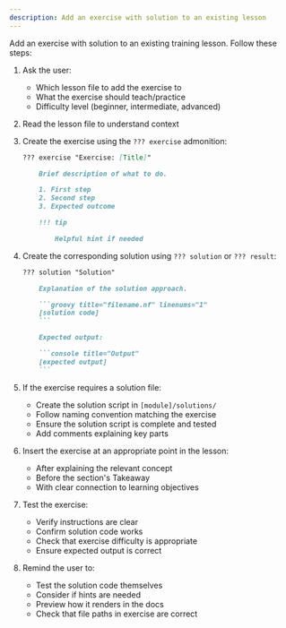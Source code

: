 ```yaml
---
description: Add an exercise with solution to an existing lesson
---
```


Add an exercise with solution to an existing training lesson. Follow these steps:

1. Ask the user:
   - Which lesson file to add the exercise to
   - What the exercise should teach/practice
   - Difficulty level (beginner, intermediate, advanced)

2. Read the lesson file to understand context

3. Create the exercise using the `??? exercise` admonition:
   ```markdown
   ??? exercise "Exercise: [Title]"

       Brief description of what to do.

       1. First step
       2. Second step
       3. Expected outcome

       !!! tip

           Helpful hint if needed
   ```

4. Create the corresponding solution using `??? solution` or `??? result`:
   ```markdown
   ??? solution "Solution"

       Explanation of the solution approach.

       ```groovy title="filename.nf" linenums="1"
       [solution code]
       ```

       Expected output:

       ```console title="Output"
       [expected output]
       ```
   ```

5. If the exercise requires a solution file:
   - Create the solution script in `[module]/solutions/`
   - Follow naming convention matching the exercise
   - Ensure the solution script is complete and tested
   - Add comments explaining key parts

6. Insert the exercise at an appropriate point in the lesson:
   - After explaining the relevant concept
   - Before the section's Takeaway
   - With clear connection to learning objectives

7. Test the exercise:
   - Verify instructions are clear
   - Confirm solution code works
   - Check that exercise difficulty is appropriate
   - Ensure expected output is correct

8. Remind the user to:
   - Test the solution code themselves
   - Consider if hints are needed
   - Preview how it renders in the docs
   - Check that file paths in exercise are correct
